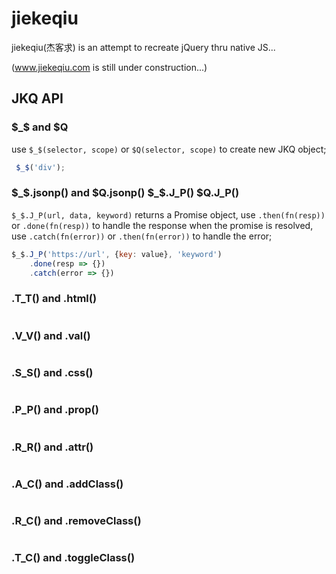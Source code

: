 # jiekeqiu

jiekeqiu(杰客求) is an attempt to recreate jQuery thru native JS...

(www.jiekeqiu.com is still under construction...)

## JKQ API

### $_$ and $Q

use `$_$(selector, scope)` or `$Q(selector, scope)` to create new JKQ object;

```js
 $_$('div');
```

### $_$.jsonp() and $Q.jsonp() $_$.J_P() $Q.J_P()

`$_$.J_P(url, data, keyword)` returns a Promise object,
use `.then(fn(resp))` or `.done(fn(resp))` to handle the response when the promise is resolved,
use `.catch(fn(error))` or `.then(fn(error))` to handle the error;

```js
$_$.J_P('https://url', {key: value}, 'keyword')
    .done(resp => {})
    .catch(error => {})
```

### .T_T() and .html()

```js

```

### .V_V() and .val()

```js

```

### .S_S() and .css()

```js

```

### .P_P() and .prop()

```js

```

### .R_R() and .attr()

```js

```

### .A_C() and .addClass()

```js

```

### .R_C() and .removeClass()

```js

```

### .T_C() and .toggleClass()

```js

```

